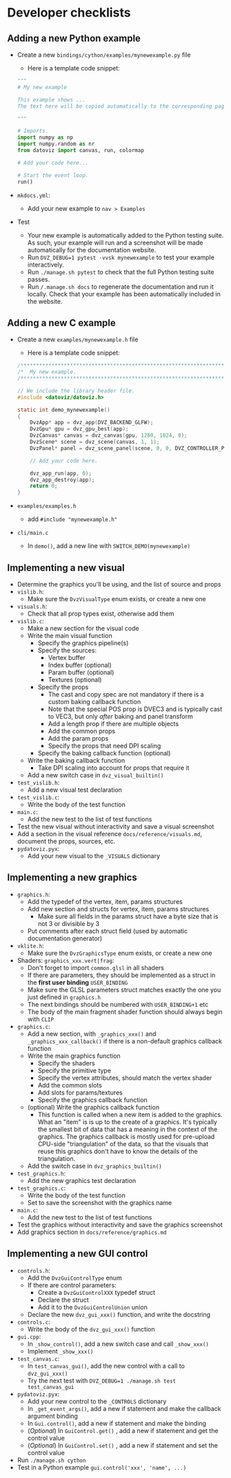 # Developer checklists


## Adding a new Python example

* Create a new `bindings/cython/examples/mynewexample.py` file
    * Here is a template code snippet:

    ```python
    """
    # My new example

    This example shows ...
    The text here will be copied automatically to the corresponding page in the documentation.

    """

    # Imports.
    import numpy as np
    import numpy.random as nr
    from datoviz import canvas, run, colormap

    # Add your code here...

    # Start the event loop.
    run()
    ```

* `mkdocs.yml`:
    * Add your new example to `nav > Examples`
* Test
    * Your new example is automatically added to the Python testing suite. As such, your example will run and a screenshot will be made automatically for the documentation website.
    * Run `DVZ_DEBUG=1 pytest -vvsk mynewexample` to test your example interactively.
    * Run `./manage.sh pytest` to check that the full Python testing suite passes.
    * Run `/.manage.sh docs` to regenerate the documentation and run it locally. Check that your example has been automatically included in the website.


## Adding a new C example

* Create a new `examples/mynewexample.h` file
    * Here is a template code snippet:

    ```c
    /*************************************************************************************************/
    /*  My new example.                                                                              */
    /*************************************************************************************************/

    // We include the library header file.
    #include <datoviz/datoviz.h>

    static int demo_mynewexample()
    {
        DvzApp* app = dvz_app(DVZ_BACKEND_GLFW);
        DvzGpu* gpu = dvz_gpu_best(app);
        DvzCanvas* canvas = dvz_canvas(gpu, 1280, 1024, 0);
        DvzScene* scene = dvz_scene(canvas, 1, 1);
        DvzPanel* panel = dvz_scene_panel(scene, 0, 0, DVZ_CONTROLLER_PANZOOM, 0);

        // Add your code here.

        dvz_app_run(app, 0);
        dvz_app_destroy(app);
        return 0;
    }
    ```

* `examples/examples.h`
    * add `#include "mynewexample.h"`
* `cli/main.c`
    * In `demo()`, add a new line with `SWITCH_DEMO(mynewexample)`


## Implementing a new visual

* Determine the graphics you'll be using, and the list of source and props
* `vislib.h`:
    * Make sure the `DvzVisualType` enum exists, or create a new one
* `visuals.h`:
    * Check that all prop types exist, otherwise add them
* `vislib.c`:
    * Make a new section for the visual code
    * Write the main visual function
        * Specify the graphics pipeline(s)
        * Specify the sources:
            * Vertex buffer
            * Index buffer (optional)
            * Param buffer (optional)
            * Textures (optional)
        * Specify the props
            * The cast and copy spec are not mandatory if there is a custom baking callback function
            * Note that the special POS prop is DVEC3 and is typically cast to VEC3, but only *after* baking and panel transform
            * Add a length prop if there are multiple objects
            * Add the common props
            * Add the param props
            * Specify the props that need DPI scaling
        * Specify the baking callback function (optional)
    * Write the baking callback function
        * Take DPI scaling into account for props that require it
    * Add a new switch case in `dvz_visual_builtin()`
* `test_vislib.h`:
    * Add a new visual test declaration
* `test_vislib.c`:
    * Write the body of the test function
* `main.c`:
    * Add the new test to the list of test functions
* Test the new visual without interactivity and save a visual screenshot
* Add a section in the visual reference `docs/reference/visuals.md`, document the props, sources, etc.
* `pydatoviz.pyx`:
    * Add your new visual to the `_VISUALS` dictionary


## Implementing a new graphics

* `graphics.h`:
    * Add the typedef of the vertex, item, params structures
    * Add new section and structs for vertex, item, params structures
        * Make sure all fields in the params struct have a byte size that is not 3 or divisible by 3
    * Put comments after each struct field (used by automatic documentation generator)
* `vklite.h`:
    * Make sure the `DvzGraphicsType` enum exists, or create a new one
* Shaders: `graphics_xxx.vert|frag`:
    * Don't forget to import `common.glsl` in all shaders
    * If there are parameters, they should be implemented as a struct in the **first user binding** `USER_BINDING`
    * Make sure the GLSL parameters struct matches exactly the one you just defined in `graphics.h`
    * The next bindings should be numbered with `USER_BINDING+1` etc
    * The body of the main fragment shader function should always begin with `CLIP`
* `graphics.c`:
    * Add a new section, with `_graphics_xxx()` and `_graphics_xxx_callback()` if there is a non-default graphics callback function
    * Write the main graphics function
        * Specify the shaders
        * Specify the primitive type
        * Specify the vertex attributes, should match the vertex shader
        * Add the common slots
        * Add slots for params/textures
        * Specify the graphics callback function
    * (optional) Write the graphics callback function
        * This function is called when a new item is added to the graphics. What an "item" is is up to the create of a graphics. It's typically the smallest bit of data that has a meaning in the context of the graphics. The graphics callback is mostly used for pre-upload CPU-side "triangulation" of the data, so that the visuals that reuse this graphics don't have to know the details of the triangulation.
    * Add the switch case in `dvz_graphics_builtin()`
* `test_graphics.h`:
    * Add the new graphics test declaration
* `test_graphics.c`:
    * Write the body of the test function
    * Set to save the screenshot with the graphics name
* `main.c`:
    * Add the new test to the list of test functions
* Test the graphics without interactivity and save the graphics screenshot
* Add graphics section in `docs/reference/graphics.md`


## Implementing a new GUI control

* `controls.h`:
    * Add the `DvzGuiControlType` enum
    * If there are control parameters:
        * Create a `DvzGuiControlXXX` typedef struct
        * Declare the struct
        * Add it to the `DvzGuiControlUnion` union
    * Declare the new `dvz_gui_xxx()` function, and write the docstring
* `controls.c`:
    * Write the body of the `dvz_gui_xxx()` function
* `gui.cpp`:
    * In `_show_control()`, add a new switch case and call `_show_xxx()`
    * Implement `_show_xxx()`
* `test_canvas.c`:
    * In `test_canvas_gui()`, add the new control with a call to `dvz_gui_xxx()`
    * Try the next test with `DVZ_DEBUG=1 ./manage.sh test test_canvas_gui`
* `pydatoviz.pyx`:
    * Add your new control to the `_CONTROLS` dictionary
    * In `_get_event_args()`, add a new if statement and make the callback argument binding
    * In `Gui.control()`, add a new if statement and make the binding
    * (*Optional*) In `GuiControl.get()` , add a new if statement and get the control value
    * (*Optional*) In `GuiControl.set()` , add a new if statement and set the control value
* Run `./manage.sh cython`
* Test in a Python example `gui.control('xxx', 'name', ...)`
